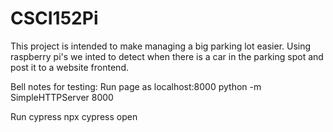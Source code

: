 # CSCI152Pi

This project is intended to make managing a big parking lot easier.
Using raspberry pi's we inted to detect when there is a car in the parking spot and post it to a website frontend.

Bell notes for testing:
Run page as localhost:8000
    python -m SimpleHTTPServer 8000

Run cypress
    npx cypress open
